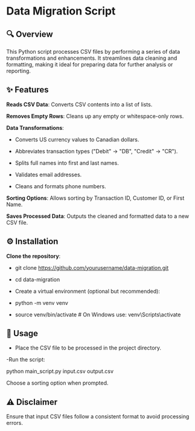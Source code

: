 # Data Migration Script

## 🔍 Overview

This Python script processes CSV files by performing a series of data transformations and enhancements. It streamlines data cleaning and formatting, making it ideal for preparing data for further analysis or reporting.

## ✨ Features

**Reads CSV Data**: Converts CSV contents into a list of lists.

**Removes Empty Rows**: Cleans up any empty or whitespace-only rows.

**Data Transformations**:

- Converts US currency values to Canadian dollars.

- Abbreviates transaction types ("Debit" → "DB", "Credit" → "CR").

- Splits full names into first and last names.

- Validates email addresses.

- Cleans and formats phone numbers.

**Sorting Options**: Allows sorting by Transaction ID, Customer ID, or First Name.

**Saves Processed Data**: Outputs the cleaned and formatted data to a new CSV file.

## ⚙️ Installation

**Clone the repository**:

- git clone https://github.com/yourusername/data-migration.git
- cd data-migration

- Create a virtual environment (optional but recommended):

- python -m venv venv
- source venv/bin/activate  # On Windows use: venv\Scripts\activate

## 🚀 Usage

- Place the CSV file to be processed in the project directory.

-Run the script:

python main_script.py input.csv output.csv

Choose a sorting option when prompted.


## ⚠️ Disclaimer

Ensure that input CSV files follow a consistent format to avoid processing errors.
